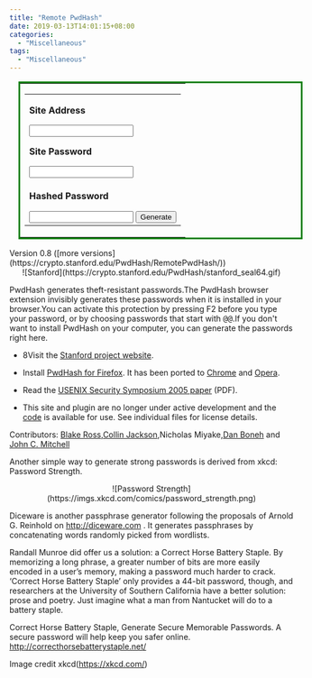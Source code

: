 ```yaml
---
title: "Remote PwdHash"
date: 2019-03-13T14:01:15+08:00
categories:
  - "Miscellaneous"
tags:
  - "Miscellaneous"
---
```


<!--* Remote PwdHash Form
      * An HTML form that calls the JavaScript implementation of PwdHash
      * Version 1.0 Copyright (C) Stanford University 2004-2005
      * Contributors: Dan Boneh, Collin Jackson, John Mitchell, Nick Miyake, and Blake Ross
      * Distributed under the BSD License
      * See http://crypto.stanford.edu/PwdHash for more info.
      *-->

<script src="https://crypto.stanford.edu/PwdHash/RemotePwdHash0.8/md5.js" type="text/javascript"></script>
<script src="https://crypto.stanford.edu/PwdHash/RemotePwdHash0.8/pwdhash.js" type="text/javascript"></script>
<script src="https://crypto.stanford.edu/PwdHash/RemotePwdHash0.8/hashed-password.js" type="text/javascript"></script>
<script src="https://crypto.stanford.edu/PwdHash/RemotePwdHash0.8/domain-extractor.js" type="text/javascript"></script>
<body onLoad="Init();">
<table align="center" style="margin: 1em 1em 1em 1em;border:3px solid green;"><tr><td>
<form name="hashform" action="error.html" method="POST" onsubmit="setTimeout('GenerateToTextField()', 0); return false;">
<table id="theHashForm">

<td class="stepList">
<div class="step" id="theSiteDomain">

**Site Address**

<input type="text" name="domain">
</div>
<div class="step" id="theSitePassword">

**Site Password**

<input type="password" name="sitePassword">
</div>
</td>

<tr>
<td class="stepList" colspan="2">
<div class="step" id="theHashedPassword">

**Hashed Password**

  <span id="theGeneratePanel" >
    <input type="text" name="hashedPassword">
    <input type="submit" name="submitbutton" value="Generate">
  </span>

</div>
</td>
</tr>
</table>
</td>
</tr>
</form>
</table>
Version 0.8 ([more versions](https://crypto.stanford.edu/PwdHash/RemotePwdHash/))
<center>![Stanford](https://crypto.stanford.edu/PwdHash/stanford_seal64.gif)</center>  

PwdHash generates theft-resistant passwords.The PwdHash browser extension invisibly generates these passwords when it is installed in your browser.You can activate this protection by pressing F2 before you type your password, or by choosing passwords that start with <tt>@@</tt>.If you don't want to install PwdHash on your computer, you can generate the passwords right here.

* 8Visit the [Stanford project website](http://crypto.stanford.edu/PwdHash/).

* Install [PwdHash for Firefox](https://addons.mozilla.org/en-US/firefox/addon/pwdhash/). It has been ported to [Chrome](https://chrome.google.com/extensions/detail/dnfmcfhnhnpoehjoommondmlmhdoonca) and [Opera](http://www.coredump.gr/pwdhash-for-opera/).

* Read the [USENIX Security Symposium 2005 paper](http://crypto.stanford.edu/PwdHash/pwdhash.pdf) (PDF).

* This site and plugin are no longer under active development and the [code](http://github.com/collinjackson/pwdhash-website) is available for use. See individual files for license details.

Contributors: [Blake Ross](http://www.blakeross.com/),[Collin Jackson](http://www.collinjackson.com/),Nicholas Miyake,[Dan Boneh](http://crypto.stanford.edu/~dabo/) and [John C. Mitchell](http://theory.stanford.edu/people/jcm/home.html)

Another simple way to generate strong passwords is derived from xkcd: Password Strength.
<center>![Password Strength](https://imgs.xkcd.com/comics/password_strength.png)</center> 

Diceware is another passphrase generator following the proposals of Arnold G. Reinhold on http://diceware.com . It generates passphrases by concatenating words randomly picked from wordlists. 


Randall Munroe did offer us a solution: a Correct Horse Battery Staple. By memorizing a long phrase, a greater number of bits are more easily encoded in a user’s memory, making a password much harder to crack. ‘Correct Horse Battery Staple’ only provides a 44-bit password, though, and researchers at the University of Southern California have a better solution: prose and poetry. Just imagine what a man from Nantucket will do to a battery staple.

Correct Horse Battery Staple, Generate Secure Memorable Passwords. A secure password will help keep you safer online.
http://correcthorsebatterystaple.net/

Image credit xkcd(https://xkcd.com/)
</body>
